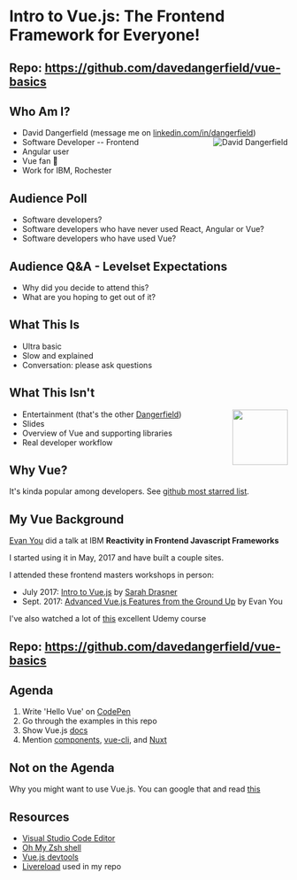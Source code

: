 # Intro to Vue.js: The Frontend Framework for Everyone!

## Repo: https://github.com/davedangerfield/vue-basics

## Who Am I?

* David Dangerfield (message me on [linkedin.com/in/dangerfield](https://www.linkedin.com/in/dangerfield))<img alt="David Dangerfield" align="right" src="https://www.gravatar.com/avatar/3a586c7a2e29c0a63862edc139e620f4?s=100">
* Software Developer -- Frontend
* Angular user
* Vue fan 🤩
* Work for IBM, Rochester

## Audience Poll

* Software developers?
* Software developers who have never used React, Angular or Vue?
* Software developers who have used Vue?

## Audience Q&A - Levelset Expectations

* Why did you decide to attend this?
* What are you hoping to get out of it?

## What This Is

* Ultra basic
* Slow and explained
* Conversation: please ask questions

## What This Isn't

* Entertainment (that's the other [Dangerfield](https://en.wikipedia.org/wiki/Rodney_Dangerfield))<img align="right" height="100" src="https://upload.wikimedia.org/wikipedia/commons/8/87/Rodney_Danagerfield_1972-1.jpg">
* Slides
* Overview of Vue and supporting libraries
* Real developer workflow

## Why Vue?

It's kinda popular among developers. See [github most starred list](https://github.com/search?q=stars:%3E1&s=stars&type=Repositories).

## My Vue Background

[Evan You](https://www.linkedin.com/in/evanyou/) did a talk at IBM **Reactivity in Frontend Javascript Frameworks**

I started using it in May, 2017 and have built a couple sites.

I attended these frontend masters workshops in person:

* July 2017: [Intro to Vue.js](https://frontendmasters.com/courses/vue/) by [Sarah Drasner](https://www.linkedin.com/in/sarahdrasner/)
* Sept. 2017: [Advanced Vue.js Features from the Ground Up](https://frontendmasters.com/courses/advanced-vue/) by Evan You

I've also watched a lot of [this](https://www.udemy.com/vuejs-2-the-complete-guide/learn/v4/overview) excellent Udemy course

## Repo: https://github.com/davedangerfield/vue-basics

## Agenda

1.  Write 'Hello Vue' on [CodePen](https://codepen.io)
1.  Go through the examples in this repo
1.  Show Vue.js [docs](https://vuejs.org/v2/guide/)
1.  Mention [components](https://vuejs.org/v2/guide/components.html), [vue-cli](https://vuejs.org/v2/guide/installation.html#CLI), and [Nuxt](https://nuxtjs.org/guide/)

## Not on the Agenda

Why you might want to use Vue.js. You can google that and read [this](https://vuejs.org/v2/guide/comparison.html)

## Resources

* [Visual Studio Code Editor](https://code.visualstudio.com/)
* [Oh My Zsh shell](http://ohmyz.sh/)
* [Vue.js devtools](https://chrome.google.com/webstore/detail/vuejs-devtools/nhdogjmejiglipccpnnnanhbledajbpd?hl=en)
* [Livereload](https://www.npmjs.com/package/livereload) used in my repo
